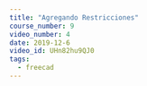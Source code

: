 ```yaml
---
title: "Agregando Restricciones"
course_number: 9
video_number: 4
date: 2019-12-6
video_id: UHn82hu9QJ0
tags:
  - freecad
---
```

